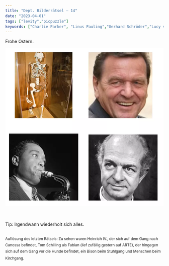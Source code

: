 ```yaml
---
title: "Dept. Bilderrätsel – 14"
date: "2023-04-01"
tags: ["levity","picpuzzle"]
keywords: ["Charlie Parker", "Linus Pauling","Gerhard Schröder","Lucy van Pelt","Charlie Brown","Linus van Pelt","Heinrich IV.","Tom Schilling", "Erich Kästner"]
---
```

Frohe Ostern.

<img  src="/assets/img/picpuzzle14.webp" alt="Bilderrätsel14">

<br/>
<br/>
<br/>

Tip: Irgendwann wiederholt sich alles.
<br/>
<br/>

<sup>Auflösung des letzten Rätsels: Zu sehen waren Heinrich IV., der sich auf dem Gang nach Canossa befindet, Tom Schilling als Fabian (lief zufällig gestern auf ARTE), der hingegen sich auf dem Gang vor die Hunde befindet, ein Bison beim Stuhlgang und Menschen beim Kirchgang.<sup>
